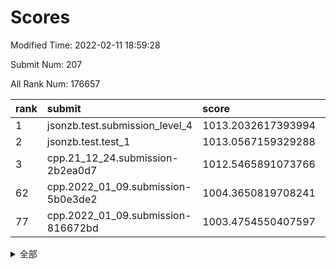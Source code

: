 # Scores

Modified Time: 2022-02-11 18:59:28

Submit Num: 207

All Rank Num: 176657

| rank |               submit               |       score        |       sigma        | pk_num |
| :--- | :--------------------------------- | :----------------- | :----------------- | :----- |
| 1    | jsonzb.test.submission_level_4     | 1013.2032617393994 | 0.8076540733696799 | 3418   |
| 2    | jsonzb.test.test_1                 | 1013.0567159329288 | 0.8197927607514609 | 3407   |
| 3    | cpp.21_12_24.submission-2b2ea0d7   | 1012.5465891073766 | 0.784205579816856  | 3414   |
| 62   | cpp.2022_01_09.submission-5b0e3de2 | 1004.3650819708241 | 0.7179839533310954 | 3412   |
| 77   | cpp.2022_01_09.submission-816672bd | 1003.4754550407597 | 0.7138262399613003 | 3404   |


<details>
<summary>全部</summary>

| rank |                 submit                 |       score        |       sigma        | pk_num |
| :--- | :------------------------------------- | :----------------- | :----------------- | :----- |
| 1    | jsonzb.test.submission_level_4         | 1013.2032617393994 | 0.8076540733696799 | 3418   |
| 2    | jsonzb.test.test_1                     | 1013.0567159329288 | 0.8197927607514609 | 3407   |
| 3    | cpp.21_12_24.submission-2b2ea0d7       | 1012.5465891073766 | 0.784205579816856  | 3414   |
| 4    | gobigger.level_3.submission_level_3_27 | 1011.7995098361208 | 0.7816972005032807 | 3410   |
| 5    | gobigger.level_3.submission_level_3_38 | 1011.343834084859  | 0.7826287356793444 | 3412   |
| 6    | gobigger.level_3.submission_level_3_43 | 1011.3278663406427 | 0.7894584989977402 | 3414   |
| 7    | gobigger.level_3.submission_level_3_15 | 1011.2622535297726 | 0.7675311247124829 | 3421   |
| 8    | gobigger.level_3.submission_level_3_20 | 1011.1947624384602 | 0.783113683118467  | 3413   |
| 9    | gobigger.level_3.submission_level_3_16 | 1011.1298075298381 | 0.7496702805415477 | 3417   |
| 10   | gobigger.level_3.submission_level_3_26 | 1011.1113056867099 | 0.7734217521573205 | 3406   |
| 11   | gobigger.level_3.submission_level_3_40 | 1010.9110928295181 | 0.7527592816527139 | 3417   |
| 12   | gobigger.level_3.submission_level_3_41 | 1010.8857449455758 | 0.7682565412995092 | 3414   |
| 13   | gobigger.level_3.submission_level_3_13 | 1010.8710511880818 | 0.7769841935323138 | 3416   |
| 14   | gobigger.level_3.submission_level_3_9  | 1010.7122543369893 | 0.7517116312652218 | 3412   |
| 15   | gobigger.level_3.submission_level_3_10 | 1010.6665707882969 | 0.7499034367062    | 3415   |
| 16   | gobigger.level_3.submission_level_3_46 | 1010.6620472528755 | 0.757630322564776  | 3408   |
| 17   | gobigger.level_3.submission_level_3_32 | 1010.6249323211046 | 0.7758850344269692 | 3417   |
| 18   | gobigger.level_3.submission_level_3_23 | 1010.550373823873  | 0.7599454031749893 | 3410   |
| 19   | gobigger.level_3.submission_level_3_36 | 1010.5103813117557 | 0.7771908696486806 | 3415   |
| 20   | gobigger.level_3.submission_level_3_11 | 1010.4610672073833 | 0.7486304739028703 | 3414   |
| 21   | gobigger.level_3.submission_level_3_6  | 1010.4460342111905 | 0.7627321638495221 | 3417   |
| 22   | gobigger.level_3.submission_level_3_31 | 1010.3720458449053 | 0.761461776054132  | 3406   |
| 23   | gobigger.level_3.submission_level_3_48 | 1010.3150258467302 | 0.7583902619482116 | 3409   |
| 24   | gobigger.level_3.submission_level_3_30 | 1010.2987747370225 | 0.7523546389321052 | 3415   |
| 25   | gobigger.level_3.submission_level_3_29 | 1010.270874635779  | 0.7653674430680377 | 3412   |
| 26   | gobigger.level_3.submission_level_3_28 | 1010.2705954484503 | 0.7752390020898743 | 3416   |
| 27   | gobigger.level_3.submission_level_3_3  | 1010.1730629460951 | 0.7443491495685838 | 3409   |
| 28   | gobigger.level_3.submission_level_3_1  | 1010.0429231842643 | 0.761034915447674  | 3418   |
| 29   | gobigger.level_3.submission_level_3_24 | 1010.036787227243  | 0.7353532037870617 | 3413   |
| 30   | gobigger.level_3.submission_level_3_8  | 1010.025886087294  | 0.7614409938085732 | 3409   |
| 31   | gobigger.level_3.submission_level_3_42 | 1009.8724528283936 | 0.7655839594770661 | 3411   |
| 32   | gobigger.level_3.submission_level_3_39 | 1009.824972030779  | 0.7482789449954617 | 3417   |
| 33   | gobigger.level_3.submission_level_3_4  | 1009.7571794125311 | 0.7560015151463373 | 3414   |
| 34   | gobigger.level_3.submission_level_3_33 | 1009.6336924766604 | 0.7501381824781413 | 3411   |
| 35   | gobigger.level_3.submission_level_3_5  | 1009.6326852255196 | 0.754611194278186  | 3418   |
| 36   | gobigger.level_3.submission_level_3_35 | 1009.3904101295516 | 0.7488384867909835 | 3413   |
| 37   | gobigger.level_3.submission_level_3_0  | 1009.355467400528  | 0.7568430503823327 | 3416   |
| 38   | gobigger.level_3.submission_level_3_21 | 1009.3494044022201 | 0.7573952891908643 | 3413   |
| 39   | gobigger.level_3.submission_level_3_12 | 1009.3232820455321 | 0.7634490821798204 | 3412   |
| 40   | gobigger.level_3.submission_level_3_44 | 1009.1865014134769 | 0.7424568792201034 | 3412   |
| 41   | gobigger.level_3.submission_level_3_47 | 1009.095317848077  | 0.7465874422442033 | 3417   |
| 42   | gobigger.level_3.submission_level_3_25 | 1009.0054876147663 | 0.765405385347287  | 3415   |
| 43   | gobigger.level_3.submission_level_3_18 | 1008.9745006191521 | 0.7313202299995334 | 3412   |
| 44   | gobigger.level_3.submission_level_3_19 | 1008.8769436164823 | 0.7638206582991686 | 3408   |
| 45   | gobigger.level_3.submission_level_3_22 | 1008.8271094229666 | 0.7479036891218697 | 3412   |
| 46   | gobigger.level_3.submission_level_3_7  | 1008.7954719315669 | 0.734433618075708  | 3411   |
| 47   | gobigger.level_3.submission_level_3_2  | 1008.781116723859  | 0.7382001653924696 | 3412   |
| 48   | gobigger.level_3.submission_level_3_14 | 1008.6660165558346 | 0.7503764463348109 | 3415   |
| 49   | gobigger.level_3.submission_level_3_17 | 1008.5219534154296 | 0.7405644577468495 | 3418   |
| 50   | gobigger.level_3.submission_level_3_34 | 1008.4959273693731 | 0.7561311721002263 | 3420   |
| 51   | gobigger.level_3.submission_level_3_37 | 1008.4245478541765 | 0.7287376690554803 | 3409   |
| 52   | gobigger.level_3.submission_level_3_45 | 1008.3310343936669 | 0.7566368802052357 | 3417   |
| 53   | gobigger.level_3.submission_level_3_49 | 1007.5231725925696 | 0.7209436581891171 | 3414   |
| 54   | gobigger.level_1.submission_level_1_15 | 1004.7738177668733 | 0.7121598336574627 | 3417   |
| 55   | gobigger.level_1.submission_level_1_29 | 1004.7189417881057 | 0.7244456270548252 | 3414   |
| 56   | gobigger.level_1.submission_level_1_4  | 1004.6578425118788 | 0.7233512971405633 | 3412   |
| 57   | gobigger.level_1.submission_level_1_47 | 1004.6402646099788 | 0.727402111755911  | 3408   |
| 58   | gobigger.level_1.submission_level_1_23 | 1004.5454671298053 | 0.7213418667214362 | 3414   |
| 59   | gobigger.level_1.submission_level_1_21 | 1004.5161800604939 | 0.7142824246433657 | 3407   |
| 60   | gobigger.level_1.submission_level_1_35 | 1004.3875130820394 | 0.7190283700809871 | 3409   |
| 61   | gobigger.level_1.submission_level_1_6  | 1004.3679130168516 | 0.7152052186469684 | 3420   |
| 62   | cpp.2022_01_09.submission-5b0e3de2     | 1004.3650819708241 | 0.7179839533310954 | 3412   |
| 63   | gobigger.level_1.submission_level_1_39 | 1004.1300120529397 | 0.7135978478933029 | 3412   |
| 64   | gobigger.level_1.submission_level_1_30 | 1004.0010150208093 | 0.7037054037525469 | 3419   |
| 65   | gobigger.level_1.submission_level_1_44 | 1003.9265045626582 | 0.7132056807828033 | 3410   |
| 66   | gobigger.level_1.submission_level_1_26 | 1003.9103194581081 | 0.7189178409536047 | 3417   |
| 67   | gobigger.level_1.submission_level_1_10 | 1003.87551876729   | 0.7140200312972022 | 3414   |
| 68   | gobigger.level_1.submission_level_1_34 | 1003.8398001277155 | 0.7198790347269267 | 3414   |
| 69   | gobigger.level_1.submission_level_1_37 | 1003.8011567757661 | 0.7276847369217152 | 3411   |
| 70   | gobigger.level_1.submission_level_1_22 | 1003.7608944036313 | 0.7235233918238998 | 3407   |
| 71   | gobigger.level_1.submission_level_1_1  | 1003.7569773846245 | 0.7155500134043239 | 3413   |
| 72   | gobigger.level_1.submission_level_1_38 | 1003.7046274572263 | 0.7284498471127085 | 3416   |
| 73   | gobigger.level_1.submission_level_1_14 | 1003.6877558174035 | 0.7228471581838788 | 3413   |
| 74   | gobigger.level_1.submission_level_1_48 | 1003.664434494204  | 0.7203559194603444 | 3415   |
| 75   | gobigger.level_1.submission_level_1_36 | 1003.5371643516687 | 0.7098843405637232 | 3414   |
| 76   | gobigger.level_1.submission_level_1_49 | 1003.5056593035581 | 0.7145587943355998 | 3419   |
| 77   | cpp.2022_01_09.submission-816672bd     | 1003.4754550407597 | 0.7138262399613003 | 3404   |
| 78   | gobigger.level_1.submission_level_1_25 | 1003.4066244342729 | 0.7167670889021255 | 3413   |
| 79   | gobigger.level_1.submission_level_1_41 | 1003.3682158211703 | 0.7125581522890028 | 3413   |
| 80   | gobigger.level_1.submission_level_1_20 | 1003.3669530347431 | 0.723649374311062  | 3419   |
| 81   | gobigger.level_1.submission_level_1_43 | 1003.364831321571  | 0.7140913108720937 | 3413   |
| 82   | gobigger.level_1.submission_level_1_18 | 1003.3521993813364 | 0.7268642756888128 | 3418   |
| 83   | gobigger.level_1.submission_level_1_33 | 1003.3101319950457 | 0.7208898322839014 | 3422   |
| 84   | gobigger.level_1.submission_level_1_9  | 1003.2601701607865 | 0.7171253539920048 | 3417   |
| 85   | gobigger.level_1.submission_level_1_8  | 1003.242912935041  | 0.7234832497682007 | 3416   |
| 86   | gobigger.level_1.submission_level_1_3  | 1003.1571859386775 | 0.7068610538470964 | 3413   |
| 87   | gobigger.level_1.submission_level_1_46 | 1003.1516892155673 | 0.7193804217960343 | 3416   |
| 88   | gobigger.level_1.submission_level_1_45 | 1003.064306388334  | 0.7081970989196464 | 3412   |
| 89   | gobigger.level_1.submission_level_1_24 | 1003.008629171837  | 0.7117482988504751 | 3415   |
| 90   | gobigger.level_1.submission_level_1_42 | 1002.9539378363795 | 0.7131894894952098 | 3413   |
| 91   | gobigger.level_1.submission_level_1_27 | 1002.8827481296578 | 0.7123821316023674 | 3413   |
| 92   | gobigger.level_1.submission_level_1_5  | 1002.8746882175079 | 0.7275091249577332 | 3415   |
| 93   | gobigger.level_1.submission_level_1_2  | 1002.8161998847693 | 0.715561523452838  | 3416   |
| 94   | gobigger.level_1.submission_level_1_19 | 1002.8026606535624 | 0.709847030723543  | 3413   |
| 95   | gobigger.level_1.submission_level_1_0  | 1002.7971137555505 | 0.715710195398937  | 3413   |
| 96   | gobigger.level_1.submission_level_1_31 | 1002.7510515018809 | 0.7168696779723043 | 3410   |
| 97   | gobigger.level_1.submission_level_1_32 | 1002.7194497155145 | 0.7209951354469675 | 3416   |
| 98   | gobigger.level_1.submission_level_1_11 | 1002.6769641827592 | 0.7149833078248004 | 3412   |
| 99   | gobigger.level_1.submission_level_1_16 | 1002.5694299185619 | 0.7141246534261858 | 3413   |
| 100  | gobigger.level_1.submission_level_1_40 | 1002.5489409437644 | 0.7188543126995413 | 3412   |
| 101  | gobigger.level_1.submission_level_1_17 | 1002.1326233538792 | 0.7287905124494964 | 3412   |
| 102  | gobigger.level_1.submission_level_1_13 | 1001.9877934870926 | 0.7210140742596134 | 3419   |
| 103  | gobigger.level_1.submission_level_1_28 | 1001.9553364510373 | 0.7015749190233732 | 3415   |
| 104  | gobigger.level_1.submission_level_1_7  | 1001.9075006456834 | 0.7101048813942212 | 3414   |
| 105  | gobigger.level_1.submission_level_1_12 | 1001.241283315621  | 0.7179637507343395 | 3412   |
| 106  | gobigger.random.submission_random_7    | 997.6856456417811  | 0.7127974482067753 | 3418   |
| 107  | gobigger.random.submission_random_24   | 997.2943575926246  | 0.6939237469032838 | 3414   |
| 108  | gobigger.random.submission_random_29   | 997.1684024649181  | 0.7084932007335981 | 3410   |
| 109  | gobigger.random.submission_random_27   | 996.8515210424536  | 0.7129006395674347 | 3409   |
| 110  | gobigger.random.submission_random_6    | 996.8234113556041  | 0.7278579573552474 | 3409   |
| 111  | gobigger.random.submission_random_18   | 996.7921682549814  | 0.7037872586479165 | 3416   |
| 112  | gobigger.random.submission_random_49   | 996.6965714190875  | 0.7104182065646709 | 3418   |
| 113  | gobigger.random.submission_random_39   | 996.6114024424579  | 0.7058120430264292 | 3410   |
| 114  | gobigger.random.submission_random_4    | 996.5510193545584  | 0.7139679474793085 | 3420   |
| 115  | gobigger.random.submission_random_8    | 996.5325389463721  | 0.7143204127747733 | 3415   |
| 116  | gobigger.random.submission_random_2    | 996.4399629112205  | 0.7165220173779321 | 3414   |
| 117  | gobigger.random.submission_random_48   | 996.4395700204539  | 0.7075204826130224 | 3414   |
| 118  | gobigger.random.submission_random_34   | 996.3731185045231  | 0.7131323759508604 | 3410   |
| 119  | gobigger.random.submission_random_10   | 996.3706349789554  | 0.7235902970717184 | 3417   |
| 120  | gobigger.random.submission_random_32   | 996.2848590034889  | 0.7144266711031887 | 3420   |
| 121  | gobigger.random.submission_random_16   | 996.2452353917357  | 0.712105100066796  | 3413   |
| 122  | gobigger.random.submission_random_17   | 996.241679687151   | 0.7120851809630265 | 3412   |
| 123  | gobigger.random.submission_random_36   | 996.2241895137247  | 0.7038658391276931 | 3414   |
| 124  | gobigger.random.submission_random_33   | 996.1980534424938  | 0.7033745486938426 | 3414   |
| 125  | gobigger.random.submission_random_35   | 996.1906331870625  | 0.7047702985486338 | 3414   |
| 126  | gobigger.random.submission_random_5    | 996.1493057264995  | 0.7077664149286654 | 3415   |
| 127  | gobigger.random.submission_random_3    | 996.1433679605387  | 0.7074888637299563 | 3417   |
| 128  | gobigger.random.submission_random_21   | 996.0825338343724  | 0.7056700541988632 | 3410   |
| 129  | gobigger.random.submission_random_43   | 996.0502344817463  | 0.7127113817373569 | 3414   |
| 130  | gobigger.random.submission_random_0    | 996.0421464066301  | 0.7188090161763874 | 3414   |
| 131  | gobigger.random.submission_random_30   | 996.0357875421273  | 0.7064425964091938 | 3411   |
| 132  | gobigger.random.submission_random_25   | 996.0036455103029  | 0.7043703570369896 | 3420   |
| 133  | gobigger.random.submission_random_45   | 995.852622401674   | 0.728645263921482  | 3411   |
| 134  | gobigger.random.submission_random_26   | 995.8300633835237  | 0.7014881840527892 | 3412   |
| 135  | gobigger.random.submission_random_42   | 995.8292237529417  | 0.7061307880728923 | 3412   |
| 136  | gobigger.random.submission_random_47   | 995.7505393675747  | 0.7094732349978035 | 3410   |
| 137  | gobigger.random.submission_random_13   | 995.7500790974759  | 0.7188172540231104 | 3408   |
| 138  | gobigger.random.submission_random_38   | 995.7427130833765  | 0.7026328236427385 | 3416   |
| 139  | gobigger.random.submission_random_23   | 995.7421988223075  | 0.7118138704560851 | 3408   |
| 140  | gobigger.random.submission_random_12   | 995.7065916997615  | 0.7003517936142618 | 3410   |
| 141  | gobigger.random.submission_random_11   | 995.6796857884818  | 0.7173244190698005 | 3416   |
| 142  | gobigger.random.submission_random_19   | 995.6795773305533  | 0.7159230670099858 | 3409   |
| 143  | gobigger.random.submission_random_37   | 995.6594501824243  | 0.7241673961985172 | 3413   |
| 144  | gobigger.random.submission_random_9    | 995.6532253575125  | 0.7025566691493011 | 3418   |
| 145  | gobigger.random.submission_random_15   | 995.5715996387139  | 0.7077218233989718 | 3413   |
| 146  | gobigger.random.submission_random_20   | 995.570295818185   | 0.706944267333872  | 3421   |
| 147  | gobigger.random.submission_random_28   | 995.4680165265148  | 0.7181208359869848 | 3410   |
| 148  | gobigger.random.submission_random_31   | 995.3228543236365  | 0.7189622344327359 | 3414   |
| 149  | gobigger.random.submission_random_14   | 995.1197651255484  | 0.7054943423297174 | 3413   |
| 150  | gobigger.random.submission_random_22   | 995.080614534646   | 0.7266399236527432 | 3412   |
| 151  | gobigger.random.submission_random_46   | 995.0643937908415  | 0.7243763740408079 | 3412   |
| 152  | gobigger.random.submission_random_40   | 994.8989723957259  | 0.7306251360382461 | 3410   |
| 153  | gobigger.random.submission_random_41   | 994.882838613382   | 0.7368731894587546 | 3416   |
| 154  | gobigger.random.submission_random_44   | 994.5541061644869  | 0.7036489814534727 | 3415   |
| 155  | gobigger.random.submission_random_1    | 994.3268625888453  | 0.7217247180046232 | 3411   |
| 156  | gobigger.level_2.submission_level_2_18 | 993.867528780627   | 0.7464693242402677 | 3416   |
| 157  | gobigger.level_2.submission_level_2_13 | 993.7573929987169  | 0.7521415504748447 | 3416   |
| 158  | gobigger.level_2.submission_level_2_21 | 993.5189725989454  | 0.7149696746588664 | 3410   |
| 159  | gobigger.level_2.submission_level_2_24 | 993.3876029478357  | 0.7329522578902488 | 3410   |
| 160  | gobigger.level_2.submission_level_2_38 | 993.2410511202369  | 0.7449118851947676 | 3415   |
| 161  | gobigger.level_2.submission_level_2_36 | 993.2207154347458  | 0.7341116166881342 | 3416   |
| 162  | gobigger.level_2.submission_level_2_14 | 992.8993101452361  | 0.7398632336111161 | 3418   |
| 163  | gobigger.level_2.submission_level_2_49 | 992.7118473545788  | 0.7469792474739657 | 3415   |
| 164  | gobigger.level_2.submission_level_2_30 | 992.6836172544243  | 0.7404108062207123 | 3414   |
| 165  | gobigger.level_2.submission_level_2_4  | 992.5920309340088  | 0.7537001554054499 | 3412   |
| 166  | gobigger.level_2.submission_level_2_29 | 992.5048832360995  | 0.7465727853517655 | 3414   |
| 167  | gobigger.level_2.submission_level_2_35 | 992.4557646191593  | 0.758867774837733  | 3417   |
| 168  | gobigger.level_2.submission_level_2_8  | 992.4245649465173  | 0.7734031241891226 | 3406   |
| 169  | gobigger.level_2.submission_level_2_31 | 992.4043317354343  | 0.73676396274486   | 3414   |
| 170  | gobigger.level_2.submission_level_2_32 | 992.3694703098095  | 0.7343031310433071 | 3416   |
| 171  | gobigger.level_2.submission_level_2_6  | 992.3504083698615  | 0.745207667254757  | 3411   |
| 172  | gobigger.level_2.submission_level_2_22 | 992.3377545504776  | 0.7528736882774568 | 3411   |
| 173  | gobigger.level_2.submission_level_2_16 | 992.26519139743    | 0.7518533627502422 | 3414   |
| 174  | gobigger.level_2.submission_level_2_45 | 992.2007520019479  | 0.74716013915676   | 3417   |
| 175  | gobigger.level_2.submission_level_2_34 | 992.15248799416    | 0.7351945251715881 | 3412   |
| 176  | gobigger.level_2.submission_level_2_27 | 992.1487980707434  | 0.7450238361009127 | 3409   |
| 177  | gobigger.level_2.submission_level_2_19 | 992.1145974818296  | 0.7594137251911993 | 3425   |
| 178  | gobigger.level_2.submission_level_2_1  | 992.0446875082232  | 0.7475505349558724 | 3409   |
| 179  | gobigger.level_2.submission_level_2_43 | 991.7646748872935  | 0.756986055803329  | 3420   |
| 180  | gobigger.level_2.submission_level_2_40 | 991.7258211543597  | 0.7561524462577746 | 3409   |
| 181  | gobigger.level_2.submission_level_2_41 | 991.7244776512657  | 0.747672618580728  | 3414   |
| 182  | gobigger.level_2.submission_level_2_48 | 991.7043074339938  | 0.7377131261067456 | 3414   |
| 183  | gobigger.level_2.submission_level_2_12 | 991.6446860103779  | 0.7379135680076763 | 3412   |
| 184  | gobigger.level_2.submission_level_2_7  | 991.6388232278065  | 0.748088292170419  | 3415   |
| 185  | gobigger.level_2.submission_level_2_44 | 991.5735374407553  | 0.7441718335954806 | 3417   |
| 186  | gobigger.level_2.submission_level_2_46 | 991.5658825399711  | 0.762743817456614  | 3411   |
| 187  | gobigger.level_2.submission_level_2_2  | 991.5623645903948  | 0.7583778108227276 | 3418   |
| 188  | gobigger.level_2.submission_level_2_20 | 991.476781395147   | 0.7301329570512273 | 3413   |
| 189  | gobigger.level_2.submission_level_2_11 | 991.4692873999405  | 0.7559265838518989 | 3416   |
| 190  | gobigger.level_2.submission_level_2_17 | 991.4645483323063  | 0.7504356715308019 | 3420   |
| 191  | gobigger.level_2.submission_level_2_37 | 991.4574287546013  | 0.7592303650622694 | 3416   |
| 192  | gobigger.level_2.submission_level_2_47 | 991.4540328964686  | 0.7480247452372727 | 3416   |
| 193  | gobigger.level_2.submission_level_2_15 | 991.4172996925009  | 0.7472239427004796 | 3417   |
| 194  | gobigger.level_2.submission_level_2_23 | 991.4034161323759  | 0.7477498299661461 | 3413   |
| 195  | gobigger.level_2.submission_level_2_10 | 991.3731027540838  | 0.7660842518836897 | 3411   |
| 196  | gobigger.level_2.submission_level_2_5  | 991.3574427580119  | 0.7716284648529689 | 3416   |
| 197  | gobigger.level_2.submission_level_2_39 | 991.2899562341454  | 0.7633726310292962 | 3414   |
| 198  | gobigger.level_2.submission_level_2_26 | 991.2140713431695  | 0.7458961141388903 | 3413   |
| 199  | gobigger.level_2.submission_level_2_42 | 991.1772087511092  | 0.7730930404424815 | 3418   |
| 200  | gobigger.level_2.submission_level_2_25 | 991.1673509315427  | 0.7773895277241318 | 3417   |
| 201  | gobigger.level_2.submission_level_2_9  | 990.9604498984673  | 0.7413495165396332 | 3414   |
| 202  | gobigger.level_2.submission_level_2_28 | 990.9116004732041  | 0.7701240896882088 | 3412   |
| 203  | gobigger.level_2.submission_level_2_0  | 990.7193009109126  | 0.7482697906081289 | 3407   |
| 204  | gobigger.level_2.submission_level_2_3  | 990.2697934186285  | 0.7587700363164142 | 3412   |
| 205  | gobigger.level_2.submission_level_2_33 | 989.9946639923891  | 0.7797964118537658 | 3410   |
| 206  | gobigger.none.submission_none_0        | 977.247991006744   | 1.3197871827506675 | 3419   |
| 207  | gobigger.none.submission_none_1        | 977.1681250234378  | 1.3094849323865372 | 3411   |

</details>